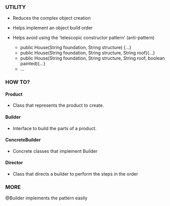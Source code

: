 ### UTILITY

- Reduces the complex object creation


- Helps implement an object build order


- Helps avoid using the 'telescopic constructor pattern' (anti-pattern)
  - public House(String foundation, String structure) {...}
  - public House(String foundation, String structure, String roof){...}
  - public House(String foundation, String structure, String roof, boolean painted){...}
  - ...


### HOW TO?
#### Product
- Class that represents the product to create.

#### Builder
- Interface to build the parts of a product.

#### ConcreteBuilder
- Concrete classes that implement Builder

#### Director  
- Class that directs a builder to perform the steps in the order

### MORE
@Builder implements the pattern easily
